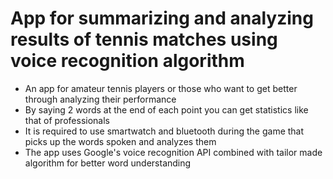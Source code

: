 # App for summarizing and analyzing results of tennis matches using voice recognition algorithm

* An app for amateur tennis players or those who want to get better through analyzing their performance
* By saying 2 words at the end of each point you can get statistics like that of professionals
* It is required to use smartwatch and bluetooth during the game that picks up the words spoken and analyzes them
* The app uses Google's voice recognition API combined with tailor made algorithm for better word understanding
